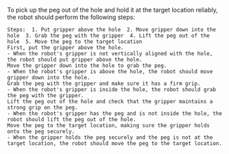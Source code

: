 To pick up the peg out of the hole and hold it at the target location reliably, the robot should perform the following steps:

    Steps:  1. Put gripper above the hole  2. Move gripper down into the hole  3. Grab the peg with the gripper  4. Lift the peg out of the hole  5. Move the peg to the target location
    First, put the gripper above the hole.
    - When the robot's gripper is not vertically aligned with the hole, the robot should put gripper above the hole.
    Move the gripper down into the hole to grab the peg.
    - When the robot's gripper is above the hole, the robot should move gripper down into the hole.
    Grab the peg with the gripper and make sure it has a firm grip.
    - When the robot's gripper is inside the hole, the robot should grab the peg with the gripper.
    Lift the peg out of the hole and check that the gripper maintains a strong grip on the peg.
    - When the robot's gripper has the peg and is not inside the hole, the robot should lift the peg out of the hole.
    Move the peg to the target location, making sure the gripper holds onto the peg securely.
    - When the gripper holds the peg securely and the peg is not at the target location, the robot should move the peg to the target location.
